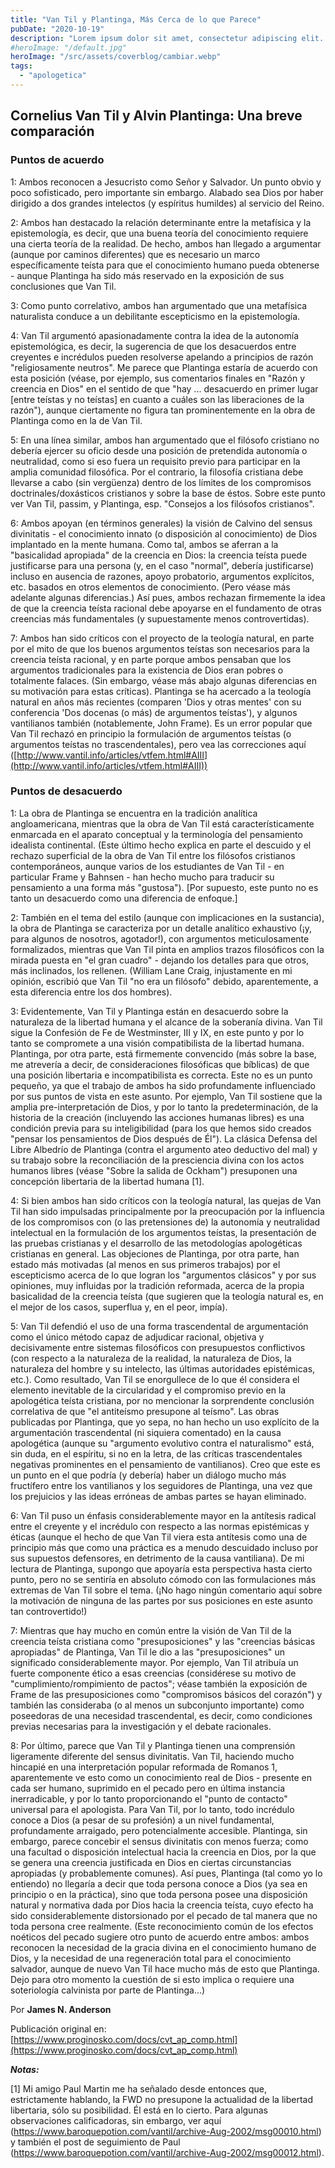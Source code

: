 ```yaml
---
title: "Van Til y Plantinga, Más Cerca de lo que Parece"
pubDate: "2020-10-19"
description: "Lorem ipsum dolor sit amet, consectetur adipiscing elit. Aliquam porttitor rutrum dolor, quis suscipit nunc porta sed. Praesent id ante leo. Quisque velit ligula, tincidunt id lacinia maximus, efficitur sed felis. Donec dictum semper mi porta ultrices. Nam quis mollis."
#heroImage: "/default.jpg"
heroImage: "/src/assets/coverblog/cambiar.webp"
tags:
  - "apologetica"
---
```


## Cornelius Van Til y Alvin Plantinga: Una breve comparación

### Puntos de acuerdo

1: Ambos reconocen a Jesucristo como Señor y Salvador. Un punto obvio y poco sofisticado, pero importante sin embargo. Alabado sea Dios por haber dirigido a dos grandes intelectos (y espíritus humildes) al servicio del Reino.

2: Ambos han destacado la relación determinante entre la metafísica y la epistemología, es decir, que una buena teoría del conocimiento requiere una cierta teoría de la realidad. De hecho, ambos han llegado a argumentar (aunque por caminos diferentes) que es necesario un marco específicamente teísta para que el conocimiento humano pueda obtenerse - aunque Plantinga ha sido más reservado en la exposición de sus conclusiones que Van Til.

3: Como punto correlativo, ambos han argumentado que una metafísica naturalista conduce a un debilitante escepticismo en la epistemología.

4: Van Til argumentó apasionadamente contra la idea de la autonomía epistemológica, es decir, la sugerencia de que los desacuerdos entre creyentes e incrédulos pueden resolverse apelando a principios de razón "religiosamente neutros". Me parece que Plantinga estaría de acuerdo con esta posición (véase, por ejemplo, sus comentarios finales en "Razón y creencia en Dios" en el sentido de que "hay ... desacuerdo en primer lugar \[entre teístas y no teístas\] en cuanto a cuáles son las liberaciones de la razón"), aunque ciertamente no figura tan prominentemente en la obra de Plantinga como en la de Van Til.

5: En una línea similar, ambos han argumentado que el filósofo cristiano no debería ejercer su oficio desde una posición de pretendida autonomía o neutralidad, como si eso fuera un requisito previo para participar en la amplia comunidad filosófica. Por el contrario, la filosofía cristiana debe llevarse a cabo (sin vergüenza) dentro de los límites de los compromisos doctrinales/doxásticos cristianos y sobre la base de éstos. Sobre este punto ver Van Til, passim, y Plantinga, esp. "Consejos a los filósofos cristianos".

6: Ambos apoyan (en términos generales) la visión de Calvino del sensus divinitatis - el conocimiento innato (o disposición al conocimiento) de Dios implantado en la mente humana. Como tal, ambos se aferran a la "basicalidad apropiada" de la creencia en Dios: la creencia teísta puede justificarse para una persona (y, en el caso "normal", debería justificarse) incluso en ausencia de razones, apoyo probatorio, argumentos explícitos, etc. basados en otros elementos de conocimiento. (Pero véase más adelante algunas diferencias.) Así pues, ambos rechazan firmemente la idea de que la creencia teísta racional debe apoyarse en el fundamento de otras creencias más fundamentales (y supuestamente menos controvertidas).

7: Ambos han sido críticos con el proyecto de la teología natural, en parte por el mito de que los buenos argumentos teístas son necesarios para la creencia teísta racional, y en parte porque ambos pensaban que los argumentos tradicionales para la existencia de Dios eran pobres o totalmente falaces. (Sin embargo, véase más abajo algunas diferencias en su motivación para estas críticas). Plantinga se ha acercado a la teología natural en años más recientes (comparen 'Dios y otras mentes' con su conferencia 'Dos docenas (o más) de argumentos teístas'), y algunos vantilianos también (notablemente, John Frame). Es un error popular que Van Til rechazó en principio la formulación de argumentos teístas (o argumentos teístas no trascendentales), pero vea las correcciones aquí ([http://www.vantil.info/articles/vtfem.html#AIII](http://www.vantil.info/articles/vtfem.html#AIII))

### Puntos de desacuerdo

1: La obra de Plantinga se encuentra en la tradición analítica angloamericana, mientras que la obra de Van Til está característicamente enmarcada en el aparato conceptual y la terminología del pensamiento idealista continental. (Este último hecho explica en parte el descuido y el rechazo superficial de la obra de Van Til entre los filósofos cristianos contemporáneos, aunque varios de los estudiantes de Van Til - en particular Frame y Bahnsen - han hecho mucho para traducir su pensamiento a una forma más "gustosa"). \[Por supuesto, este punto no es tanto un desacuerdo como una diferencia de enfoque.\]

2: También en el tema del estilo (aunque con implicaciones en la sustancia), la obra de Plantinga se caracteriza por un detalle analítico exhaustivo (¡y, para algunos de nosotros, agotador!), con argumentos meticulosamente formalizados, mientras que Van Til pinta en amplios trazos filosóficos con la mirada puesta en "el gran cuadro" - dejando los detalles para que otros, más inclinados, los rellenen. (William Lane Craig, injustamente en mi opinión, escribió que Van Til "no era un filósofo" debido, aparentemente, a esta diferencia entre los dos hombres).

3: Evidentemente, Van Til y Plantinga están en desacuerdo sobre la naturaleza de la libertad humana y el alcance de la soberanía divina. Van Til sigue la Confesión de Fe de Westminster, III y IX, en este punto y por lo tanto se compromete a una visión compatibilista de la libertad humana. Plantinga, por otra parte, está firmemente convencido (más sobre la base, me atrevería a decir, de consideraciones filosóficas que bíblicas) de que una posición libertaria e incompatibilista es correcta. Este no es un punto pequeño, ya que el trabajo de ambos ha sido profundamente influenciado por sus puntos de vista en este asunto. Por ejemplo, Van Til sostiene que la amplia pre-interpretación de Dios, y por lo tanto la predeterminación, de la historia de la creación (incluyendo las acciones humanas libres) es una condición previa para su inteligibilidad (para los que hemos sido creados "pensar los pensamientos de Dios después de Él"). La clásica Defensa del Libre Albedrío de Plantinga (contra el argumento ateo deductivo del mal) y su trabajo sobre la reconciliación de la presciencia divina con los actos humanos libres (véase "Sobre la salida de Ockham") presuponen una concepción libertaria de la libertad humana \[1\].

4: Si bien ambos han sido críticos con la teología natural, las quejas de Van Til han sido impulsadas principalmente por la preocupación por la influencia de los compromisos con (o las pretensiones de) la autonomía y neutralidad intelectual en la formulación de los argumentos teístas, la presentación de las pruebas cristianas y el desarrollo de las metodologías apologéticas cristianas en general. Las objeciones de Plantinga, por otra parte, han estado más motivadas (al menos en sus primeros trabajos) por el escepticismo acerca de lo que logran los "argumentos clásicos" y por sus opiniones, muy influidas por la tradición reformada, acerca de la propia basicalidad de la creencia teísta (que sugieren que la teología natural es, en el mejor de los casos, superflua y, en el peor, impía).

5: Van Til defendió el uso de una forma trascendental de argumentación como el único método capaz de adjudicar racional, objetiva y decisivamente entre sistemas filosóficos con presupuestos conflictivos (con respecto a la naturaleza de la realidad, la naturaleza de Dios, la naturaleza del hombre y su intelecto, las últimas autoridades epistémicas, etc.). Como resultado, Van Til se enorgullece de lo que él considera el elemento inevitable de la circularidad y el compromiso previo en la apologética teísta cristiana, por no mencionar la sorprendente conclusión correlativa de que "el antiteísmo presupone al teísmo". Las obras publicadas por Plantinga, que yo sepa, no han hecho un uso explícito de la argumentación trascendental (ni siquiera comentado) en la causa apologética (aunque su "argumento evolutivo contra el naturalismo" está, sin duda, en el espíritu, si no en la letra, de las críticas trascendentales negativas prominentes en el pensamiento de vantilianos). Creo que este es un punto en el que podría (y debería) haber un diálogo mucho más fructífero entre los vantilianos y los seguidores de Plantinga, una vez que los prejuicios y las ideas erróneas de ambas partes se hayan eliminado.

6: Van Til puso un énfasis considerablemente mayor en la antítesis radical entre el creyente y el incrédulo con respecto a las normas epistémicas y éticas (aunque el hecho de que Van Til viera esta antítesis como una de principio más que como una práctica es a menudo descuidado incluso por sus supuestos defensores, en detrimento de la causa vantiliana). De mi lectura de Plantinga, supongo que apoyaría esta perspectiva hasta cierto punto, pero no se sentiría en absoluto cómodo con las formulaciones más extremas de Van Til sobre el tema. (¡No hago ningún comentario aquí sobre la motivación de ninguna de las partes por sus posiciones en este asunto tan controvertido!)

7: Mientras que hay mucho en común entre la visión de Van Til de la creencia teísta cristiana como "presuposiciones" y las "creencias básicas apropiadas" de Plantinga, Van Til le dio a las "presuposiciones" un significado considerablemente mayor. Por ejemplo, Van Til atribuía un fuerte componente ético a esas creencias (considérese su motivo de "cumplimiento/rompimiento de pactos"; véase también la exposición de Frame de las presuposiciones como "compromisos básicos del corazón") y también las consideraba (o al menos un subconjunto importante) como poseedoras de una necesidad trascendental, es decir, como condiciones previas necesarias para la investigación y el debate racionales.

8: Por último, parece que Van Til y Plantinga tienen una comprensión ligeramente diferente del sensus divinitatis. Van Til, haciendo mucho hincapié en una interpretación popular reformada de Romanos 1, aparentemente ve esto como un conocimiento real de Dios - presente en cada ser humano, suprimido en el pecado pero en última instancia inerradicable, y por lo tanto proporcionando el "punto de contacto" universal para el apologista. Para Van Til, por lo tanto, todo incrédulo conoce a Dios (a pesar de su profesión) a un nivel fundamental, profundamente arraigado, pero potencialmente accesible. Plantinga, sin embargo, parece concebir el sensus divinitatis con menos fuerza; como una facultad o disposición intelectual hacia la creencia en Dios, por la que se genera una creencia justificada en Dios en ciertas circunstancias apropiadas (y probablemente comunes). Así pues, Plantinga (tal como yo lo entiendo) no llegaría a decir que toda persona conoce a Dios (ya sea en principio o en la práctica), sino que toda persona posee una disposición natural y normativa dada por Dios hacia la creencia teísta, cuyo efecto ha sido considerablemente distorsionado por el pecado de tal manera que no toda persona cree realmente. (Este reconocimiento común de los efectos noéticos del pecado sugiere otro punto de acuerdo entre ambos: ambos reconocen la necesidad de la gracia divina en el conocimiento humano de Dios, y la necesidad de una regeneración total para el conocimiento salvador, aunque de nuevo Van Til hace mucho más de esto que Plantinga. Dejo para otro momento la cuestión de si esto implica o requiere una soteriología calvinista por parte de Plantinga...)

Por **James N. Anderson**

Publicación original en: [https://www.proginosko.com/docs/cvt_ap_comp.html](https://www.proginosko.com/docs/cvt_ap_comp.html)

**_Notas:_**

\[1\] Mi amigo Paul Martin me ha señalado desde entonces que, estrictamente hablando, la FWD no presupone la actualidad de la libertad libertaria, sólo su posibilidad. Él está en lo cierto. Para algunas observaciones calificadoras, sin embargo, ver aquí (https://www.baroquepotion.com/vantil/archive-Aug-2002/msg00010.html) y también el post de seguimiento de Paul (https://www.baroquepotion.com/vantil/archive-Aug-2002/msg00012.html).

